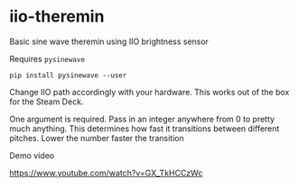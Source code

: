 # iio-theremin
Basic sine wave theremin using IIO brightness sensor

Requires `pysinewave`

```
pip install pysinewave --user
```

Change IIO path accordingly with your hardware. This works out of the box for the Steam Deck.

One argument is required. Pass in an integer anywhere from 0 to pretty much anything. This determines how fast it transitions between different pitches. Lower the number faster the transition

Demo video

https://www.youtube.com/watch?v=GX_TkHCCzWc
